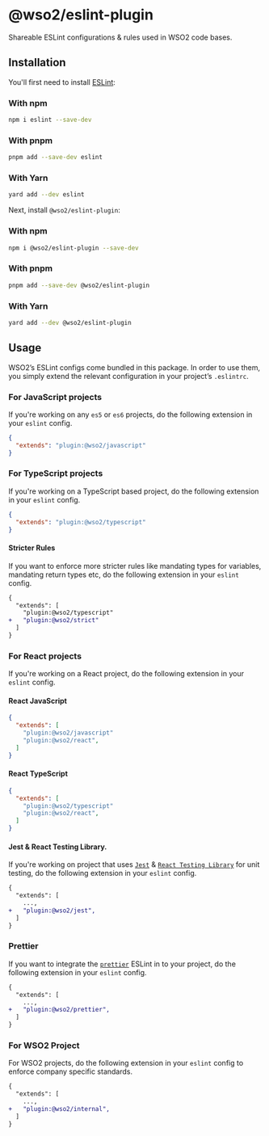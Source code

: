 # @wso2/eslint-plugin

Shareable ESLint configurations &amp; rules used in WSO2 code bases.

## Installation

You'll first need to install [ESLint](https://eslint.org/):

### With npm

```sh
npm i eslint --save-dev
```

### With pnpm

```sh
pnpm add --save-dev eslint
```

### With Yarn

```sh
yard add --dev eslint
```

Next, install `@wso2/eslint-plugin`:

### With npm

```sh
npm i @wso2/eslint-plugin --save-dev
```

### With pnpm

```sh
pnpm add --save-dev @wso2/eslint-plugin
```

### With Yarn

```sh
yard add --dev @wso2/eslint-plugin
```

## Usage

WSO2’s ESLint configs come bundled in this package. In order to use them, you simply extend the relevant configuration in your project’s `.eslintrc`.

### For JavaScript projects

If you're working on any `es5` or `es6` projects, do the following extension in your `eslint` config.

```json
{
  "extends": "plugin:@wso2/javascript"
}
```

### For TypeScript projects

If you're working on a TypeScript based project, do the following extension in your `eslint` config.

```json
{
  "extends": "plugin:@wso2/typescript"
}
```

#### Stricter Rules

If you want to enforce more stricter rules like mandating types for variables, mandating return types etc, do the following extension in your `eslint` config.

```diff
{
  "extends": [
    "plugin:@wso2/typescript"
+   "plugin:@wso2/strict"
  ]
}
```

### For React projects

If you're working on a React project, do the following extension in your `eslint` config.

#### React JavaScript

```json
{
  "extends": [
    "plugin:@wso2/javascript"
    "plugin:@wso2/react",
  ]
}
```

#### React TypeScript

```json
{
  "extends": [
    "plugin:@wso2/typescript"
    "plugin:@wso2/react",
  ]
}
```

#### Jest & React Testing Library.

If you're working on project that uses [`Jest`](https://jestjs.io/) & [`React Testing Library`](https://testing-library.com/docs/react-testing-library/intro/) for unit testing, do the following extension in your `eslint` config.

```diff
{
  "extends": [
    ...,
+   "plugin:@wso2/jest",
  ]
}
```

### Prettier

If you want to integrate the [`prettier`](https://github.com/prettier/prettier-eslint) ESLint in to your project, do the following extension in your `eslint` config.

```diff
{
  "extends": [
    ...,
+   "plugin:@wso2/prettier",
  ]
}
```

### For WSO2 Project

For WSO2 projects, do the following extension in your `eslint` config to enforce company specific standards.

```diff
{
  "extends": [
    ...,
+   "plugin:@wso2/internal",
  ]
}
```
